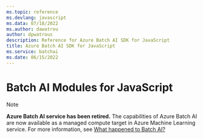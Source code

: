 ```yaml
---
ms.topic: reference
ms.devlang: javascript
ms.data: 07/18/2022
ms.author: dawatrou
author: dpwatrous
description: Reference for Azure Batch AI SDK for JavaScript
title: Azure Batch AI SDK for JavaScript
ms.service: batchai
ms.date: 06/15/2022
---
```

# Batch AI Modules for JavaScript

>[!NOTE]
>**Azure Batch AI service has been retired.** The capabilities of Azure Batch AI are now available as a managed compute target in Azure Machine Learning service. For more information, see [What happened to Batch AI?](https://aka.ms/batchai-retirement)